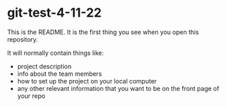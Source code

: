 # git-test-4-11-22
This is the README. It is the first thing you see when you open this repository. 

It will normally contain things like:
- project description
- info about the team members
- how to set up the project on your local computer 
- any other relevant information that you want to be on the front page of your repo
